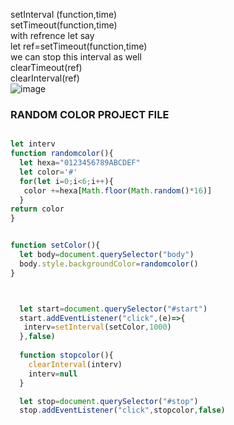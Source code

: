 
 setInterval (function,time) </br>
 setTimeout(function,time) </br>
 with refrence let say </br>
let ref=setTimeout(function,time) </br>
we can stop this interval as well </br>
 clearTimeout(ref) </br>
clearInterval(ref) </br>
![image](https://github.com/user-attachments/assets/8b3b266f-a7a3-45af-b247-a014f8735994)


### RANDOM COLOR PROJECT FILE
```javascript

let interv
function randomcolor(){
  let hexa="0123456789ABCDEF"
  let color='#'
  for(let i=0;i<6;i++){
   color +=hexa[Math.floor(Math.random()*16)]
  }
return color
}


function setColor(){
  let body=document.querySelector("body")
  body.style.backgroundColor=randomcolor()
}



  let start=document.querySelector("#start")
  start.addEventListener("click",(e)=>{
   interv=setInterval(setColor,1000)
  },false)
  
  function stopcolor(){
    clearInterval(interv)
    interv=null
  }

  let stop=document.querySelector("#stop")
  stop.addEventListener("click",stopcolor,false)

```







 ```

